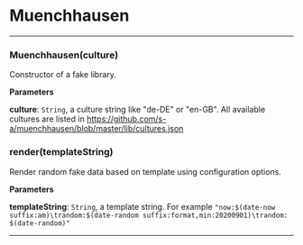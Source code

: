 # Muenchhausen





* * *

### Muenchhausen(culture) 

Constructor of a fake library.

**Parameters**

**culture**: `String`, a culture string like "de-DE" or "en-GB". All available cultures are listed in https://github.com/s-a/muenchhausen/blob/master/lib/cultures.json



### render(templateString) 

Render random fake data based on template using configuration options.

**Parameters**

**templateString**: `String`, a template string. For example `"now:$(date-now suffix:am)\trandom:$(date-random suffix:format,min:20200901)\trandom: $(date-random)"`




* * *










